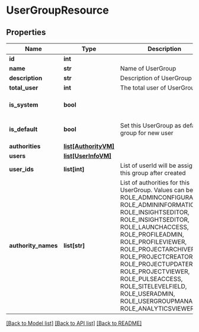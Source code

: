 # UserGroupResource

## Properties
Name | Type | Description | Notes
------------ | ------------- | ------------- | -------------
**id** | **int** |  | [optional] 
**name** | **str** | Name of UserGroup | [optional] 
**description** | **str** | Description of UserGroup | [optional] 
**total_user** | **int** | The total user of UserGroup | [optional] 
**is_system** | **bool** |  | [optional] [default to False]
**is_default** | **bool** | Set this UserGroup as default group for new user | [optional] [default to False]
**authorities** | [**list[AuthorityVM]**](AuthorityVM.md) |  | [optional] 
**users** | [**list[UserInfoVM]**](UserInfoVM.md) |  | [optional] 
**user_ids** | **list[int]** | List of userId will be assign to this group after created | [optional] 
**authority_names** | **list[str]** | List of authorities for this UserGroup. Values can be: [ ROLE_ADMINCONFIGURATION, ROLE_ADMININFORMATION, ROLE_INSIGHTSEDITOR, ROLE_INSIGHTSEDITOR, ROLE_LAUNCHACCESS, ROLE_PROFILEADMIN, ROLE_PROFILEVIEWER, ROLE_PROJECTARCHIVER, ROLE_PROJECTCREATOR, ROLE_PROJECTUPDATER, ROLE_PROJECTVIEWER, ROLE_PULSEACCESS, ROLE_SITELEVELFIELD, ROLE_USERADMIN, ROLE_USERGROUPMANAGER, ROLE_ANALYTICSVIEWER ] | [optional] 

[[Back to Model list]](../README.md#documentation-for-models) [[Back to API list]](../README.md#documentation-for-api-endpoints) [[Back to README]](../README.md)


